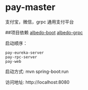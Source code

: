 # pay-master
支付宝，微信，grpc 通用支付平台

##项目依赖 
[albedo-boot](https://github.com/somewhereMrli/albedo-boot)
[albedo-grpc](https://github.com/somewhereMrli/albedo-grpc)


启动顺序：
    
    pay-eureka-server
    pay-rpc-server
    pay-web

启动方式: mvn spring-boot:run 

访问地址: http://localhost:8080